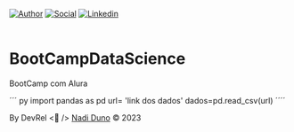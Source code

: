 [![Author](https://img.shields.io/badge/Dev-Nadi%20Duno-blueviolet%20)](https://portfolio-nadi.vercel.app/)
[![Social](https://img.shields.io/twitter/follow/nadiduno?label=%40nadiduno&style=social)](https://twitter.com/nadiduno)
[![Linkedin](https://img.shields.io/badge/in-Nadi%20Duno-blue)](https://www.linkedin.com/in/nadiduno/)
<br />
<br />

# BootCampDataScience
BootCamp com Alura 

´´´ py
import pandas as pd
url= 'link dos dados'
dados=pd.read_csv(url)
´´´´

By DevRel <💜 /> [Nadi Duno](https://www.rocketseat.com.br/) © 2023

